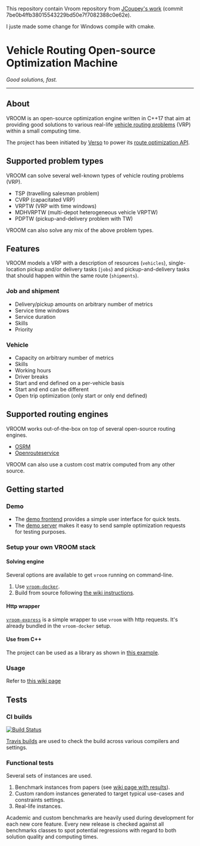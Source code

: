 This repository contain Vroom repository from [JCoupey's work](https://github.com/VROOM-Project/vroom) (commit 7be0b4ffb38015543229bd50e7f7082388c0e62e). 

I juste made some change for Windows compile with cmake.

# Vehicle Routing Open-source Optimization Machine

_Good solutions, fast._

---

## About

VROOM is an open-source optimization engine written in C++17 that aim
at providing good solutions to various real-life [vehicle routing
problems](https://en.wikipedia.org/wiki/Vehicle_routing_problem) (VRP)
within a small computing time.

The project has been initiated by [Verso](https://verso-optim.com/) to
power its [route optimization
API](https://blog.verso-optim.com/category/route-optimization/api/).

## Supported problem types

VROOM can solve several well-known types of vehicle routing problems
(VRP).

- TSP (travelling salesman problem)
- CVRP (capacitated VRP)
- VRPTW (VRP with time windows)
- MDHVRPTW (multi-depot heterogeneous vehicle VRPTW)
- PDPTW (pickup-and-delivery problem with TW)

VROOM can also solve any mix of the above problem types.

## Features

VROOM models a VRP with a description of resources (`vehicles`),
single-location pickup and/or delivery tasks (`jobs`) and
pickup-and-delivery tasks that should happen within the same route
(`shipments`).

### Job and shipment

- Delivery/pickup amounts on arbitrary number of metrics
- Service time windows
- Service duration
- Skills
- Priority

### Vehicle

- Capacity on arbitrary number of metrics
- Skills
- Working hours
- Driver breaks
- Start and end defined on a per-vehicle basis
- Start and end can be different
- Open trip optimization (only start or only end defined)

## Supported routing engines

VROOM works out-of-the-box on top of several open-source routing
engines.

- [OSRM](http://project-osrm.org/)
- [Openrouteservice](https://openrouteservice.org/)

VROOM can also use a custom cost matrix computed from any other
source.

## Getting started

### Demo

- The [demo frontend](http://map.vroom-project.org/) provides a simple
user interface for quick tests.
- The [demo
server](https://github.com/VROOM-Project/vroom/wiki/Demo-server) makes
it easy to send sample optimization requests for testing purposes.

### Setup your own VROOM stack

#### Solving engine

Several options are available to get `vroom` running on command-line.

1. Use
[`vroom-docker`](https://github.com/VROOM-Project/vroom-docker).
2. Build from source following [the wiki
instructions](https://github.com/VROOM-Project/vroom/wiki/Building).

#### Http wrapper

[`vroom-express`](https://github.com/VROOM-Project/vroom-express) is a
simple wrapper to use `vroom` with http requests. It's already bundled
in the `vroom-docker` setup.

#### Use from C++

The project can be used as a library as shown in [this
example](https://github.com/VROOM-Project/vroom/blob/master/libvroom_examples/libvroom.cpp).

### Usage

Refer to [this wiki
page](https://github.com/VROOM-Project/vroom/wiki/Usage)

## Tests

### CI builds

[![Build Status](https://travis-ci.org/VROOM-Project/vroom.svg?branch=master)](https://travis-ci.org/VROOM-Project/vroom)

[Travis builds](https://travis-ci.org/github/VROOM-Project/vroom) are
used to check the build across various compilers and settings.

### Functional tests

Several sets of instances are used.

1. Benchmark instances from papers (see [wiki page with
results](https://github.com/VROOM-Project/vroom/wiki/Benchmarks)).
2. Custom random instances generated to target typical use-cases and
constraints settings.
3. Real-life instances.

Academic and custom benchmarks are heavily used during development for
each new core feature. Every new release is checked against all
benchmarks classes to spot potential regressions with regard to both
solution quality and computing times.
